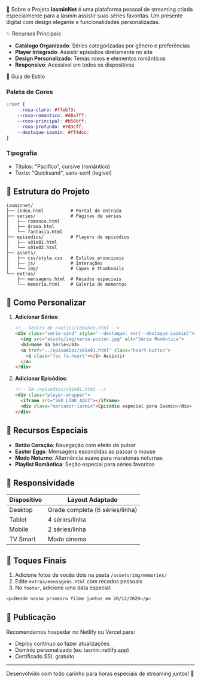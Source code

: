 
🌸 Sobre o Projeto
**IasminNet** é uma plataforma pessoal de streaming criada especialmente para a Iasmin assistir suas séries favoritas. Um presente digital com design elegante e funcionalidades personalizadas.

✨ Recursos Principais
- **Catálogo Organizado**: Séries categorizadas por gênero e preferências
- **Player Integrado**: Assistir episódios diretamente no site
- **Design Personalizado**: Temas roxos e elementos românticos
- **Responsivo**: Acessível em todos os dispositivos

🎨 Guia de Estilo
### Paleta de Cores
```css
:root {
    --rosa-claro: #ffebf3;
    --roxo-romantico: #d8a7ff;
    --roxo-principal: #b56bff;
    --roxo-profundo: #7d3cff;
    --destaque-iasmin: #ff4dcc;
}
```

### Tipografia
- Títulos: "Pacifico", cursive (romântico)
- Texto: "Quicksand", sans-serif (legível)

## 📂 Estrutura do Projeto
```
iasminnet/
├── index.html          # Portal de entrada
├── series/             # Páginas de séries
│   ├── romance.html
│   ├── drama.html
│   └── fantasia.html
├── episodios/          # Players de episódios
│   ├── s01e01.html
│   └── s01e02.html
├── assets/
│   ├── css/style.css   # Estilos principais
│   ├── js/             # Interações
│   └── img/            # Capas e thumbnails
└── extras/
    ├── mensagens.html  # Recados especiais
    └── memoria.html    # Galeria de momentos
```

## 💌 Como Personalizar
1. **Adicionar Séries**:
   ```html
   <!-- Dentro de /series/romance.html -->
   <div class="serie-card" style="--destaque: var(--destaque-iasmin)">
     <img src="assets/img/serie-poster.jpg" alt="Série Romântica">
     <h3>Nome da Série</h3>
     <a href="../episodios/s01e01.html" class="heart-button">
       <i class="fas fa-heart"></i> Assistir
     </a>
   </div>
   ```

2. **Adicionar Episódios**:
   ```html
   <!-- Em /episodios/s01e01.html -->
   <div class="player-wrapper">
     <iframe src="SEU_LINK_AQUI"></iframe>
     <div class="marcador-iasmin">Episódio especial para Iasmin</div>
   </div>
   ```

## 🌟 Recursos Especiais
- **Botão Coração**: Navegação com efeito de pulsar
- **Easter Eggs**: Mensagens escondidas ao passar o mouse
- **Modo Noturno**: Alternância suave para maratonas noturnas
- **Playlist Romântica**: Seção especial para séries favoritas

## 📱 Responsividade
| Dispositivo  | Layout Adaptado |
|--------------|-----------------|
| Desktop      | Grade completa (6 séries/linha) |
| Tablet       | 4 séries/linha  |
| Mobile       | 2 séries/linha  |
| TV Smart     | Modo cinema     |

## 💝 Toques Finais
1. Adicione fotos de vocês dois na pasta `/assets/img/memories/`
2. Edite `extras/mensagens.html` com recados pessoais
3. No `footer`, adicione uma data especial:
```html
<p>Desde nosso primeiro filme juntos em 20/12/2020</p>
```

## 🚀 Publicação
Recomendamos hospedar no Netlify ou Vercel para:
- Deploy contínuo ao fazer atualizações
- Domínio personalizado (ex: iasmin.netlify.app)
- Certificado SSL gratuito

---

Desenvolvido com todo carinho para horas especiais de streaming juntos! 💜
